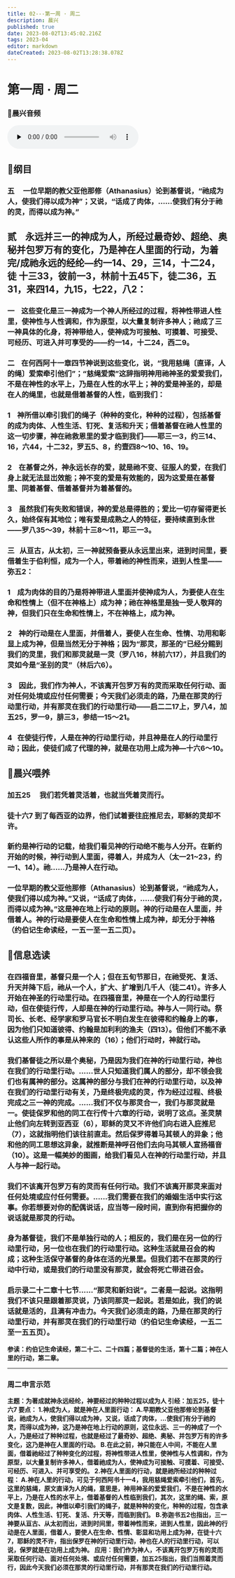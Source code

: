 ```yaml
---
title: 02---第一周 · 周二
description: 晨兴
published: true
date: 2023-08-02T13:45:02.216Z
tags: 2023-04
editor: markdown
dateCreated: 2023-08-02T13:28:38.078Z
---
```


# 第一周 · 周二
### 🎵晨兴音频
<audio id="audio" controls="" preload="none">
      <source id="mp3" src="/2023-04/week1/week1day2.mp3">
</audio>

## 📖纲目

### 五     一位早期的教父亚他那修（Athanasius）论到基督说，“祂成为人，使我们得以成为神”；又说，“话成了肉体，……使我们有分于祂的灵，而得以成为神。”

## **贰    永远并三一的神成为人，所经过最奇妙、超绝、奥秘并包罗万有的变化，乃是神在人里面的行动，为着完/成祂永远的经纶—约一14、29，三14，十二24，徒	十三33，彼前一3，林前十五45下，徒二36，五31，来四14，九15，七22，八2：**

### 一    这些变化是三一神成为一个神人所经过的过程，将神性带进人性里，使神性与人性调和，作为原型，以大量复制许多神人；祂成了三一神具体的化身，将神带给人，使神成为可接触、可摸着、可接受、可经历、可进入并可享受的——约一14，十二24，西二9。

### 二    在何西阿十一章四节神说到这些变化，说，“我用慈绳〔直译，人的绳〕爱索牵引他们”；“慈绳爱索”这辞指明神用祂神圣的爱爱我们，不是在神性的水平上，乃是在人性的水平上；神的爱是神圣的，却是在人的绳里，也就是借着基督的人性，临到我们：

### 1    神所借以牵引我们的绳子（种种的变化，种种的过程），包括基督的成为肉体、人性生活、钉死、复活和升天；借着基督在祂人性里的这一切步骤，神在祂救恩里的爱才临到我们——耶三一3，约三14、16，六44，十二32，罗五5、8，约壹四8～10、16、19。

### 2    在基督之外，神永远长存的爱，就是祂不变、征服人的爱，在我们身上就无法显岀效能；神不变的爱是有效能的，因为这爱是在基督里、同着基督、借着基督并为着基督的。

### 3    虽然我们有失败和错误，神的爱总是得胜的；爱比一切存留得更长久，始终保有其地位；唯有爱是成熟之人的特征，要持续直到永世——罗八35～39，林前十三8～11，耶三一3。

### 三   从亘古，从太初，三一神就预备要从永远里出来，进到时间里，要借着生于伯利恒，成为一个人，带着祂的神性而来，进到人性里——弥五2：

### 1    成为肉体的目的乃是将神带进人里面并使神成为人，为要使人在生命和性情上（但不在神格上）成为神；祂在神格里是独一受人敬拜的神，但我们只在生命和性情上，不在神格上，成为神。

### 2    神的行动是在人里面，并借着人，要使人在生命、性情、功用和彰显上成为神，但是当然无分于神格；因为“那灵，那圣的”已经分赐到我们的灵里，我们和那灵就是一灵（罗八16，林前六17），并且我们的灵如今是“圣别的灵”（林后六6）。

### 3    因此，我们作为神人，不该离开包罗万有的灵而采取任何行动、面对任何处境或应付任何需要；今天我们必须走的路，乃是在那灵的行动里行动，并有那灵在我们的行动里行动——启二二17上，罗八4，加五25，罗一9，腓三3，参结一15～21。

### 4   在使徒行传，人是在神的行动里行动，并且神是在人的行动里行动；因此，使徒们成了代理的神，就是在功用上成为神—十六6～10。

## 📖晨兴喂养

### **加五25**　 **我们若凭着灵活着，也就当凭着灵而行。**

### **徒十六7** **到了每西亚的边界，他们试着要往庇推尼去，耶稣的灵却不许。**

### 新约是神行动的记载，给我们看见神的行动绝不能与人分开。在新约开始的时候，神行动到人里面，得着人，并成为人（太一21~23，约一1、14）。祂……乃是神人在行动。

### 一位早期的教父亚他那修（Athanasius）论到基督说，“祂成为人，使我们得以成为神。”又说，“话成了肉体，……使我们有分于祂的灵，而得以成为神。”这是神在地上行动的原则。神的行动是在人里面，并借着人。神的行动是要使人在生命和性情上成为神，却无分于神格（约伯记生命读经，一五一至一五二页）。

## 📖信息选读

### 在四福音里，基督只是一个人；但在五旬节那日，在祂受死、复活、升天并降下后，祂从一个人，扩大、扩增到几千人（徒二41）。许多人开始在神圣的行动里行动。在四福音里，神是在一个人的行动里行动，但在使徒行传，人却是在神的行动里行动。神与人一同行动。祭司长、长老、经学家和罗马官长不明白发生在彼得和约翰身上的事，因为他们只知道彼得、约翰是加利利的渔夫（四13）。但他们不能不承认这些人所作的事是从神来的（16）；他们行动时，神就行动。

### 我们基督徒之所以是个奥秘，乃是因为我们在神的行动里行动，神也在我们的行动里行动。……世人只知道我们属人的部分，却不领会我们也有属神的部分。这属神的部分与我们在神的行动里行动，以及神在我们的行动里行动有关，乃是终极完成的灵，作为经过过程、终极完成之三一神的完成。……我们不仅与那灵合一，我们与那灵就是一。使徒保罗和他的同工在行传十六章的行动，说明了这点。圣灵禁止他们向左转到亚西亚（6），耶稣的灵又不许他们向右进入庇推尼（7），这就指明他们该往前直走。然后保罗得着马其顿人的异象；他和他的同工思想这异象，就推断是神呼召他们去向马其顿人宣扬福音（10）。这是一幅美妙的图画，给我们看见人在神的行动里行动，并且人与神一起行动。

### 我们不该离开包罗万有的灵而有任何行动。我们不该离开那灵来面对任何处境或应付任何需要。……我们需要在我们的婚姻生活中实行这事。你若想要对你的配偶说话，应当等一段时间，直到你有把握你的说话就是那灵的行动。

### 身为基督徒，我们不是单独行动的人；相反的，我们是在另一位的行动里行动，另一位也在我们的行动里行动。这种生活就是召会的构成；这种生活保守基督的身体在活的光景里。但我们若不在那灵的行动中行动，或是我们的行动里没有那灵，就会将死亡带进召会。

### 启示录二十二章十七节……“那灵和新妇说”。二者是一起说。这指明我们不该只是跟着那灵说，乃该同那灵一起说。若是如此，我们的说话就是活的，且满有冲击力。今天我们必须走的路，乃是在那灵的行动里行动，并有那灵在我们的行动里行动（约伯记生命读经，一五二至一五五页）。

**参读：约伯记生命读经，第二十二、二十四篇；基督徒的生活，第十二篇；神在人里的行动，第二章。**

---

### 周二申言示范
**主题：为著成就神永远经纶，神要经过的种种过程以成为人
引经：加五25，徒十六7
要点：
1.神成为人，就是神在人里面行动：
A.早期教父亚他那修论到基督说，祂成为人，使我们得以成为神，又说，话成了肉体，...使我们有分于祂的灵，而得以成为神，这乃是神在地上行动的原则，这位永远、三一的神成了一个人，乃是经过了种种过程，也就是经过了最奇妙、超绝、奥秘、并包罗万有的许多变化，这乃是神在人里面的行动。
B.在此之前，神只能在人中间，不能在人里面，借着祂经过了种种变化的过程，将神性带进人性里，使神性与人性调和，作为原型，以大量复制许多神人，借着祂成为人，使神成为可接触、可摸着、可接受、可经历、可进入、并可享受的。
2.神在人里面的行动，就是祂所经过的种种过程：
A.神在人里的行动，可见于何西阿书十一4，我用慈绳爱索牵引他们，首先，这里的慈绳，原文直译为人的绳，意思是，神用神圣的爱爱我们，不是在神性的水平上，乃是在人性的水平上，借着基督的人性临到我们，其次，这里的绳、索，原文是复数，因此，神借以牵引我们的绳子，就是种种的变化，种种的过程，包含承肉体、人性生活、钉死、复活、升天等，而临到我们。
B.弥迦书五2也指出，三一神要从亘古、从太初而出，进到时间里，带着神性而来，进到人性里，因此神的行动是在人里面，借着人，要使人在生命、性情、彰显和功用上成为神，在徒十六7，耶稣的灵不许，指出保罗在神的行动里行动，神也在人的行动里行动，可以说，保罗就是在功用上成为神。
应用：我们作为神人，不该离开包罗万有的灵而采取任何行动、面对任何处境、或应付任何需要，加五25指出，我们当照着灵而行，因此今天我们必须在那灵的行动里行动，并有那灵在我们的行动里行动。**
<!-- Google tag (gtag.js) -->
<script async src="https://www.googletagmanager.com/gtag/js?id=G-1P8709Z16T"></script>
<script>
  window.dataLayer = window.dataLayer || [];
  function gtag(){dataLayer.push(arguments);}
  gtag('js', new Date());

  gtag('config', 'G-1P8709Z16T');
</script>